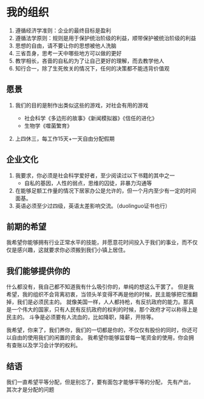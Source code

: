 # 我的组织

1. 遵循经济学准则：企业的最终目标是盈利  
2. 遵循法学原则：规则是用于保护统治阶级的利益，顺带保护被统治阶级的利益
3. 思想的自由，请不要让你的思想被他人洗脑
4. 三省吾身，思考一天中哪些地方可以做的更好
5. 教学相长，吝啬的自私的为了让自己更好的理解，而去教学他人
6. 知行合一，除了生死攸关的情况下，任何的决策都不能违背价值观

## 愿景

1. 我们的目的是制作出类似这些的游戏，对社会有用的游戏
    - 社会科学《多边形的故事》《新闻模拟器》《信任的进化》
    - 生物学《噬菌繁育》
  
2. 上四休三，每工作15天+一天自由分配假期

## 企业文化

1. 我要求，你必须是社会科学爱好者，至少阅读过以下书籍的其中之一
    - 自私的基因，人性的弱点，思维的囚徒，非暴力沟通等
2. 在能够足额工作量的情况下居家办公是允许的，但一个月内至少有一定的时间面基。
3. 英语必须至少过四级，英语太差影响交流。（duolinguo证书也行）

## 前期的希望

我希望你能够拥有行业正常水平的技能，并愿意花时间投入于我们的事业，而不仅仅是感兴趣，这就要求你必须搬到我们小镇上居住。

## 我们能够提供你的

什么都没有，我自己都不知道我有什么吸引你的，单纯的想这么干罢了。
但是我希望，我的组织不会背离初衷，当领头羊变得不再是他的时候，民主能够把它推翻掉，我们是必须民主的。
就像美国一样，人人都持枪，有反抗政府的能力。那真是一个伟大的国家，只有人民有反抗政府的权利的时候，那个政府才可以称得上是民主的。
斗争是必须要有人流血的，比如降职，降薪，开除等。

我希望，你来了，我们养你，我们的一切都是你的，不仅仅有股份的同时，你还可以自由的使用我们的闲置的资金。
我希望你能够监督每一笔资金的使用，你会拥有查账以及学习会计学的权利。

## 结语

我们一直希望平等分配，但是别忘了，要有面包才能够平等的分配，
先有产出，其次才是分配的问题
